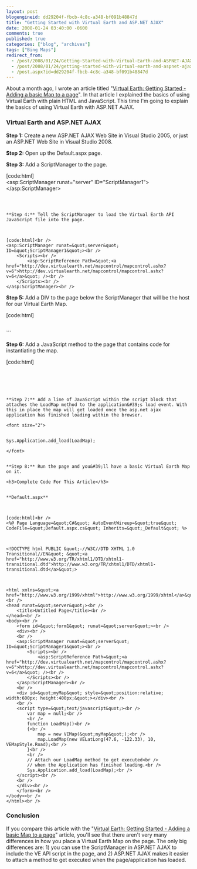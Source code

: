 ```yaml
---
layout: post
blogengineid: dd29204f-fbcb-4c8c-a348-bf091b48847d
title: "Getting Started with Virtual Earth and ASP.NET AJAX"
date: 2008-01-24 03:40:00 -0600
comments: true
published: true
categories: ["blog", "archives"]
tags: ["Bing Maps"]
redirect_from: 
  - /post/2008/01/24/Getting-Started-with-Virtual-Earth-and-ASPNET-AJAX
  - /post/2008/01/24/getting-started-with-virtual-earth-and-aspnet-ajax
  - /post.aspx?id=dd29204f-fbcb-4c8c-a348-bf091b48847d
---
```

<!-- more -->


About a month ago, I wrote an article titled &quot;<a href="/Blog/Post.aspx?PostID=1435">Virtual Earth: Getting Started - Adding a basic Map to a page</a>&quot;. In that article I explained the basics of using Virtual Earth with plain HTML and JavaScript. This time I&#39;m going to explain the basics of using Virtual Earth with ASP.NET AJAX. 

<h3>Virtual Earth and ASP.NET AJAX</h3>


**Step 1:** Create a new ASP.NET AJAX Web Site in Visual Studio 2005, or just an ASP.NET Web Site in Visual Studio 2008. 



**Step 2:** Open up the Default.aspx page. 



**Step 3:** Add a ScriptManager to the page. 



[code:html]<br />
<asp:ScriptManager runat=&quot;server&quot; ID=&quot;ScriptManager1&quot;></asp:ScriptManager><br />
```<font size="2" color="#0000ff"></font>



**Step 4:** Tell the ScriptManager to load the Virtual Earth API JavaScript file into the page. 



[code:html]<br />
<asp:ScriptManager runat=&quot;server&quot; ID=&quot;ScriptManager1&quot;><br />
    <Scripts><br />
        <asp:ScriptReference Path=&quot;<a href="http://dev.virtualearth.net/mapcontrol/mapcontrol.ashx?v=6">http://dev.virtualearth.net/mapcontrol/mapcontrol.ashx?v=6</a>&quot; /><br />
    </Scripts><br />
</asp:ScriptManager><br />
```



**Step 5:** Add a DIV to the page below the ScriptManager that will be the host for our Virtual Earth Map.



[code:html]<br />
<div id=&quot;myMap&quot; style=&quot;position:relative; width:600px; height:400px;&quot;></div><br />
```



**Step 6:** Add a JavaScript method to the page that contains code for instantiating the map.



[code:html]<br />
<script type=&quot;text/javascript&quot;><br />
    var map = null;



    function LoadMap()<br />
    {<br />
        map = new VEMap(&quot;myMap&quot;);<br />
        map.LoadMap(new VELatLong(47.6, -122.33), 10, VEMapStyle.Road);<br />
    }<br />
</script><br />
```



**Step 7:** Add a line of JavaScript within the script block that attaches the LoadMap method to the application&#39;s load event. With this in place the map will get loaded once the asp.net ajax application has finished loading within the browser. 

<font size="2">


Sys.Application.add_load(LoadMap); 

</font>


**Step 8:** Run the page and you&#39;ll have a basic Virtual Earth Map on it. 

<h3>Complete Code For This Article</h3>


**Default.aspx** 



[code:html]<br />
<%@ Page Language=&quot;C#&quot; AutoEventWireup=&quot;true&quot;  CodeFile=&quot;Default.aspx.cs&quot; Inherits=&quot;_Default&quot; %> 



<!DOCTYPE html PUBLIC &quot;-//W3C//DTD XHTML 1.0 Transitional//EN&quot; &quot;<a href="http://www.w3.org/TR/xhtml1/DTD/xhtml1-transitional.dtd">http://www.w3.org/TR/xhtml1/DTD/xhtml1-transitional.dtd</a>&quot;> 



<html xmlns=&quot;<a href="http://www.w3.org/1999/xhtml">http://www.w3.org/1999/xhtml</a>&quot;><br />
<head runat=&quot;server&quot;><br />
    <title>Untitled Page</title><br />
</head><br />
<body><br />
    <form id=&quot;form1&quot; runat=&quot;server&quot;><br />
    <div><br />
    <br />
    <asp:ScriptManager runat=&quot;server&quot; ID=&quot;ScriptManager1&quot;><br />
        <Scripts><br />
            <asp:ScriptReference Path=&quot;<a href="http://dev.virtualearth.net/mapcontrol/mapcontrol.ashx?v=6">http://dev.virtualearth.net/mapcontrol/mapcontrol.ashx?v=6</a>&quot; /><br />
        </Scripts><br />
    </asp:ScriptManager><br />
    <br />
    <div id=&quot;myMap&quot; style=&quot;position:relative; width:600px; height:400px;&quot;></div><br />
    <br />
    <script type=&quot;text/javascript&quot;><br />
        var map = null;<br />
        <br />
        function LoadMap()<br />
        {<br />
            map = new VEMap(&quot;myMap&quot;);<br />
            map.LoadMap(new VELatLong(47.6, -122.33), 10, VEMapStyle.Road);<br />
        }<br />
        <br />
        // Attach our LoadMap method to get executed<br />
        // when the Application has finished loading.<br />
        Sys.Application.add_load(LoadMap);<br />
    </script><br />
    <br />
    </div><br />
    </form><br />
</body><br />
</html><br />
``` 

<h3>Conclusion</h3>


If you compare this article with the &quot;<a href="/Blog/Post.aspx?PostID=1435">Virtual Earth: Getting Started - Adding a basic Map to a page</a>&quot; article, you&#39;ll see that there aren&#39;t very many differences in how you place a Virtual Earth Map on the page. The only big differences are: 1) you can use the ScriptManager in ASP.NET AJAX to include the VE API script in the page, and 2) ASP.NET AJAX makes it easier to attach a method to get executed when the page/application has loaded. 

